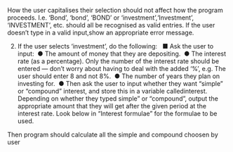 How the user capitalises their selection should not affect how the program proceeds. I.e. ‘Bond’, ‘bond’, ‘BOND’ or ‘investment’,‘Investment’, ‘INVESTMENT’, etc. should all be recognised as valid entries. If the user doesn’t type in a valid input,show an appropriate error message.    

2. If the user selects ‘investment’, do the following:   
■ Ask the user to input:  
● The amount of money that they are depositing.  
● The interest rate (as a percentage). Only the number of the interest rate should be entered — don’t worry about having to deal with the added ‘%’, e.g. The user should enter 8 and not 8%.  
● The number of years they plan on investing for.  
● Then ask the user to input whether they want “simple” or “compound” interest, and store this in a variable called ​interest​. Depending on whether they typed simple” or “compound”, output the appropriate amount that they will get after the given period at the interest rate. Look below in “Interest formulae” for the formulae to be used. 

Then program should calculate all the simple and compound choosen by user
